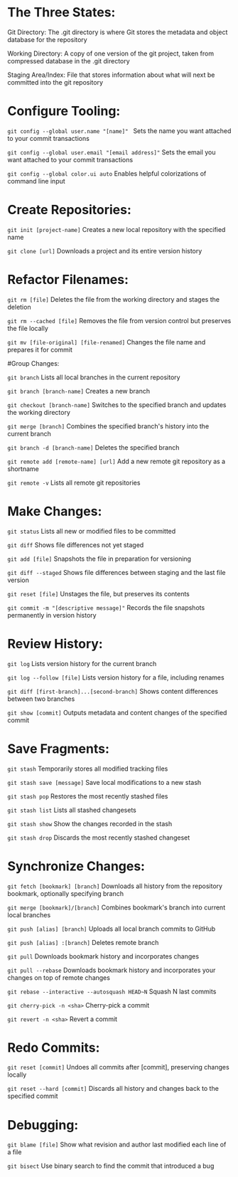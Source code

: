 # The Three States:

Git Directory: The .git directory is where Git stores the metadata and object database for the repository

Working Directory: A copy of one version of the git project, taken from compressed database in the .git directory

Staging Area/Index: File that stores information about what will next be committed into the git repository




# Configure Tooling:

`git config --global user.name "[name]" `
Sets the name you want attached to your commit transactions

`git config --global user.email "[email address]"`
Sets the email you want attached to your commit transactions

`git config --global color.ui auto`
Enables helpful colorizations of command line input




# Create Repositories:

`git init [project-name]`
Creates a new local repository with the specified name

`git clone [url]`
Downloads a project and its entire version history




# Refactor Filenames:

`git rm [file]`
Deletes the file from the working directory and stages the deletion

`git rm --cached [file]`
Removes the file from version control but preserves the file locally

`git mv [file-original] [file-renamed]`
Changes the file name and prepares it for commit




#Group Changes:

`git branch`
Lists all local branches in the current repository

`git branch [branch-name]`
Creates a new branch

`git checkout [branch-name]`
Switches to the specified branch and updates the working directory

`git merge [branch]`
Combines the specified branch's history into the current branch

`git branch -d [branch-name]`
Deletes the specified branch

`git remote add [remote-name] [url]`
Add a new remote git repository as a shortname

`git remote -v`
Lists all remote git repositories





# Make Changes:

`git status`
Lists all new or modified files to be committed

`git diff`
Shows file differences not yet staged

`git add [file]`
Snapshots the file in preparation for versioning

`git diff --staged`
Shows file differences between staging and the last file version

`git reset [file]`
Unstages the file, but preserves its contents

`git commit -m "[descriptive message]"`
Records the file snapshots permanently in version history




# Review History:

`git log`
Lists version history for the current branch

`git log --follow [file]`
Lists version history for a file, including renames

`git diff [first-branch]...[second-branch]`
Shows content differences between two branches

`git show [commit]`
Outputs metadata and content changes of the specified commit




# Save Fragments:

`git stash`
Temporarily stores all modified tracking files

`git stash save [message]`
Save local modifications to a new stash

`git stash pop`
Restores the most recently stashed files

`git stash list`
Lists all stashed changesets

`git stash show`
Show the changes recorded in the stash

`git stash drop`
Discards the most recently stashed changeset





# Synchronize Changes:


`git fetch [bookmark] [branch]`
Downloads all history from the repository bookmark, optionally specifying branch

`git merge [bookmark]/[branch]`
Combines bookmark's branch into current local branches

`git push [alias] [branch]`
Uploads all local branch commits to GitHub

`git push [alias] :[branch]`
Deletes remote branch

`git pull`
Downloads bookmark history and incorporates changes

`git pull --rebase`
Downloads bookmark history and incorporates your changes on top of remote changes

`git rebase --interactive --autosquash HEAD~N`
Squash N last commits

`git cherry-pick -n <sha>`
Cherry-pick a commit

`git revert -n <sha>`
Revert a commit




# Redo Commits:

`git reset [commit]`
Undoes all commits after [commit], preserving changes locally


`git reset --hard [commit]`
Discards all history and changes back to the specified commit





# Debugging:


`git blame [file]`
Show what revision and author last modified each line of a file

`git bisect`
Use binary search to find the commit that introduced a bug
